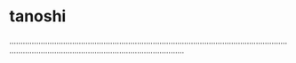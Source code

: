 # tanoshi
..........................................................................................................................................................................................................